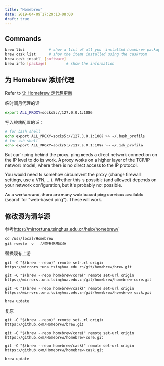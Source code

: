 ```yaml
---
title: "Homebrew"
date: 2019-04-09T17:29:13+08:00
draft: true
---
```


## Commands
```sh
brew list           # show a list of all your installed homebrew packages
brew cask list      # show the items installed using the caskroom
brew cask insatll [software]
brew info [package]         # show the information
```

## 为 Homebrew 添加代理

Refer to [让 Homebrew 走代理更新](https://www.logcg.com/archives/1617.html)

临时调用代理的话
```sh
export ALL_PROXY=socks5://127.0.0.1:1086
```

写入终端配置的话：
```sh
# for bash shell
echo export ALL_PROXY=socks5://127.0.0.1:1086 >> ~/.bash_profile
# for zsh shell
echo export ALL_PROXY=socks5://127.0.0.1:1086 >> ~/.zsh_profile
```

But can'r ping behind the proxy. ping needs a direct network connection on the IP level to do its work. A proxy works on a higher layer of the TCP/IP network model, where there is no direct access to the IP protocol.

You would need to somehow circumvent the proxy (change firewall settings, use a VPN, ...). Whether this is possible (and allowed) depends on your network configuration, but it's probably not possible.

As a workaround, there are many web-based ping services available (search for "web-based ping"). These will work.


## 修改源为清华源
参考<https://mirror.tuna.tsinghua.edu.cn/help/homebrew/>

```git
cd /usr/local/Homebrew
git remote -v   //查看原来的源
```

替换现有上游
```
git -C "$(brew --repo)" remote set-url origin https://mirrors.tuna.tsinghua.edu.cn/git/homebrew/brew.git

git -C "$(brew --repo homebrew/core)" remote set-url origin https://mirrors.tuna.tsinghua.edu.cn/git/homebrew/homebrew-core.git

git -C "$(brew --repo homebrew/cask)" remote set-url origin https://mirrors.tuna.tsinghua.edu.cn/git/homebrew/homebrew-cask.git

brew update
```
复原
```
git -C "$(brew --repo)" remote set-url origin https://github.com/Homebrew/brew.git

git -C "$(brew --repo homebrew/core)" remote set-url origin https://github.com/Homebrew/homebrew-core.git

git -C "$(brew --repo homebrew/cask)" remote set-url origin https://github.com/Homebrew/homebrew-cask.git

brew update
```